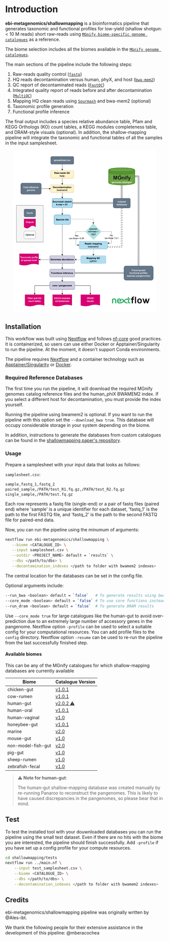 # Introduction

**ebi-metagenomics/shallowmapping** is a bioinformatics pipeline that generates taxonomic and functional profiles for low-yield (shallow shotgun: < 10 M reads) short raw-reads using [`MGnify biome-specific genome catalogues`](https://www.ebi.ac.uk/metagenomics/browse/genomes) as a reference.

The biome selection includes all the biomes available in the [`MGnify genome catalogues`](https://www.ebi.ac.uk/metagenomics/browse/genomes).

The main sections of the pipeline include the following steps:

1. Raw-reads quality control ([`fastp`](https://github.com/OpenGene/fastp))
2. HQ reads decontamination versus human, phyX, and host ([`bwa-mem2`](https://github.com/bwa-mem2/bwa-mem2))
3. QC report of decontaminated reads ([`FastQC`](https://www.bioinformatics.babraham.ac.uk/projects/fastqc/))
4. Integrated quality report of reads before and after decontamination ([`MultiQC`](http://multiqc.info/))
5. Mapping HQ clean reads using [`Sourmash`](https://github.com/sourmash-bio/sourmash) and bwa-mem2 (optional)
6. Taxonomic profile generation
7. Functional profile inference

The final output includes a species relative abundance table, Pfam and KEGG Orthologs (KO) count tables, a KEGG modules completeness table, and DRAM-style visuals (optional). In addition, the shallow-mapping pipeline will integrate the taxonomic and functional tables of all the samples in the input samplesheet.

<p align="center" width="100%">
   <img src="images/workflow_Apr2025.png" width="90%"/>
</p>

## Installation

This workflow was built using [Nextflow](https://www.nextflow.io/) and follows [nf-core](https://nf-co.re/) good practices. It is containerized, so users can use either Docker or Apptainer/Singularity to run the pipeline. At the moment, it doesn't support Conda environments.

The pipeline requires [Nextflow](https://www.nextflow.io/docs/latest/getstarted.html#installation) and a container technology such as [Apptainer/Singularity](https://github.com/apptainer/singularity/blob/master/INSTALL.md) or [Docker](https://www.docker.com/).

### Required Reference Databases

The first time you run the pipeline, it will download the required MGnify genomes catalog reference files and the human_phiX BWAMEM2 index. If you select a different host for decontamination, you must provide the index yourself.

Running the pipeline using bwamem2 is optional. If you want to run the pipeline with this option set the `--download_bwa true`. This database will occupy considerable storage in your system depending on the biome.

In addition, instructions to generate the databases from custom catalogues can be found in the [shallowmapping paper's repository](https://github.com/EBI-Metagenomics/shallow_shotgun_paper/tree/main?tab=readme-ov-file#31-processing-custom-genome-catalogues).

### Usage

Prepare a samplesheet with your input data that looks as follows:

`samplesheet.csv`:

```csv
sample,fastq_1,fastq_2
paired_sample,/PATH/test_R1.fq.gz,/PATH/test_R2.fq.gz
single_sample,/PATH/test.fq.gz
```

Each row represents a fastq file (single-end) or a pair of fastq files (paired end) where 'sample' is a unique identifier for each dataset, 'fastq_1' is the path to the first FASTQ file, and 'fastq_2' is the path to the second FASTQ file for paired-end data.

Now, you can run the pipeline using the minumum of arguments:

```bash
nextflow run ebi-metagenomics/shallowmapping \
   --biome <CATALOGUE_ID> \
   --input samplesheet.csv \
   --outdir <PROJECT_NAME> default = `results` \
   --dbs </path/to/dbs> \
   --decontamination_indexes </path to folder with bwamem2 indexes>
```

The central location for the databases can be set in the config file.

Optional arguments include:

```bash
--run_bwa <boolean> default = `false`   # To generate results using bwamem2 besides sourmash
--core_mode <boolean> default = `false` # To use core functions instead of pangenome functions
--run_dram <boolean> default = `false`  # To generate DRAM results
```

Use `--core_mode true` for large catalogues like the human-gut to avoid over-prediction due to an extremely large number of accessory genes in the pangenome.
Nextflow option `-profile` can be used to select a suitable config for your computational resources. You can add profile files to the `config` directory.
Nextflow option `-resume` can be used to re-run the pipeline from the last successfully finished step.


#### Available biomes

This can be any of the MGnify catalogues for which shallow-mapping databases are currently available

| Biome              | Catalogue Version                                                                    |
| ------------------ | ------------------------------------------------------------------------------------ |
| chicken-gut        | [v1.0.1](https://www.ebi.ac.uk/metagenomics/genome-catalogues/chicken-gut-v1-0-1)    |
| cow-rumen          | [v1.0.1](https://www.ebi.ac.uk/metagenomics/genome-catalogues/cow-rumen-v1-0-1)      |
| human-gut          | [v2.0.2 ⚠️](https://www.ebi.ac.uk/metagenomics/genome-catalogues/human-gut-v2-0-2)   |
| human-oral         | [v1.0.1](https://www.ebi.ac.uk/metagenomics/genome-catalogues/human-oral-v1-0-1)     |
| human-vaginal      | [v1.0](https://www.ebi.ac.uk/metagenomics/genome-catalogues/human-vaginal-v1-0)      |
| honeybee-gut       | [v1.0.1](https://www.ebi.ac.uk/metagenomics/genome-catalogues/honeybee-gut-v1-0-1)   |
| marine             | [v2.0](https://www.ebi.ac.uk/metagenomics/genome-catalogues/marine-v2-0)             |
| mouse-gut          | [v1.0](https://www.ebi.ac.uk/metagenomics/genome-catalogues/mouse-gut-v1-0)          |
| non-model-fish-gut | [v2.0](https://www.ebi.ac.uk/metagenomics/genome-catalogues/non-model-fish-gut-v2-0) |
| pig-gut            | [v1.0](https://www.ebi.ac.uk/metagenomics/genome-catalogues/pig-gut-v1-0)            |
| sheep-rumen        | [v1.0](https://www.ebi.ac.uk/metagenomics/genome-catalogues/sheep-rumen-v1-0)        |
| zebrafish-fecal    | [v1.0](https://www.ebi.ac.uk/metagenomics/genome-catalogues/zebrafish-fecal-v1-0)    |

> **⚠️ Note for human-gut**:
>
> The human-gut shallow-mapping database was created manually by re-running Panaroo to reconstruct the pangenomes. This is likely to have caused discrepancies in the pangenomes, so please bear that in mind.

## Test

To test the installed tool with your douwnloaded databases you can run the pipeline using the small test dataset. Even if there are no hits with the biome you are interested, the pipeline should finish successfully. Add `-profile` if you have set up a config profile for your compute resources.

```bash
cd shallowmapping/tests
nextflow run ../main.nf \
    --input test_samplesheet.csv \
    --biome <CATALOGUE_ID> \
    --dbs </path/to/dbs> \
    --decontamination_indexes </path to folder with bwamem2 indexes>
```

## Credits

ebi-metagenomics/shallowmapping pipeline was originally written by @Ales-ibt.

We thank the following people for their extensive assistance in the development of this pipeline:
@mberacochea
